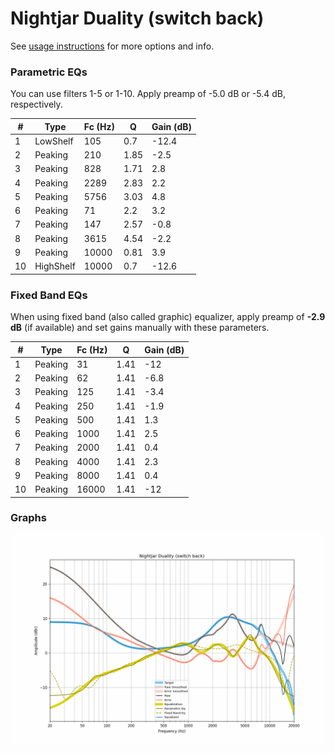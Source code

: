 # Nightjar Duality (switch back)
See [usage instructions](https://github.com/jaakkopasanen/AutoEq#usage) for more options and info.

### Parametric EQs
You can use filters 1-5 or 1-10. Apply preamp of -5.0 dB or -5.4 dB, respectively.

|   # | Type      |   Fc (Hz) |    Q |   Gain (dB) |
|-----|-----------|-----------|------|-------------|
|   1 | LowShelf  |       105 | 0.7  |       -12.4 |
|   2 | Peaking   |       210 | 1.85 |        -2.5 |
|   3 | Peaking   |       828 | 1.71 |         2.8 |
|   4 | Peaking   |      2289 | 2.83 |         2.2 |
|   5 | Peaking   |      5756 | 3.03 |         4.8 |
|   6 | Peaking   |        71 | 2.2  |         3.2 |
|   7 | Peaking   |       147 | 2.57 |        -0.8 |
|   8 | Peaking   |      3615 | 4.54 |        -2.2 |
|   9 | Peaking   |     10000 | 0.81 |         3.9 |
|  10 | HighShelf |     10000 | 0.7  |       -12.6 |

### Fixed Band EQs
When using fixed band (also called graphic) equalizer, apply preamp of **-2.9 dB** (if available) and set gains manually with these parameters.

|   # | Type    |   Fc (Hz) |    Q |   Gain (dB) |
|-----|---------|-----------|------|-------------|
|   1 | Peaking |        31 | 1.41 |       -12   |
|   2 | Peaking |        62 | 1.41 |        -6.8 |
|   3 | Peaking |       125 | 1.41 |        -3.4 |
|   4 | Peaking |       250 | 1.41 |        -1.9 |
|   5 | Peaking |       500 | 1.41 |         1.3 |
|   6 | Peaking |      1000 | 1.41 |         2.5 |
|   7 | Peaking |      2000 | 1.41 |         0.4 |
|   8 | Peaking |      4000 | 1.41 |         2.3 |
|   9 | Peaking |      8000 | 1.41 |         0.4 |
|  10 | Peaking |     16000 | 1.41 |       -12   |

### Graphs
![](./Nightjar%20Duality%20(switch%20back).png)
